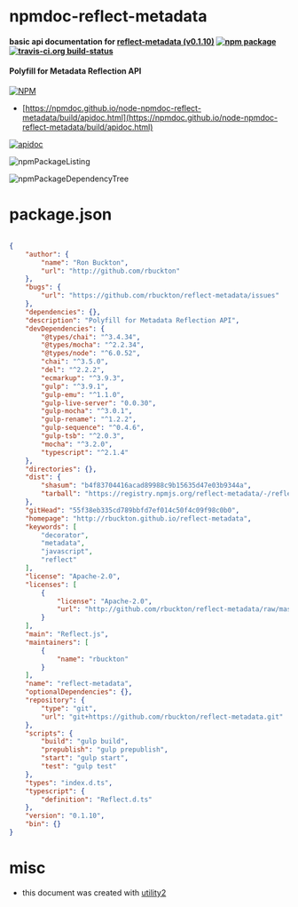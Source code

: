 # npmdoc-reflect-metadata

#### basic api documentation for  [reflect-metadata (v0.1.10)](http://rbuckton.github.io/reflect-metadata)  [![npm package](https://img.shields.io/npm/v/npmdoc-reflect-metadata.svg?style=flat-square)](https://www.npmjs.org/package/npmdoc-reflect-metadata) [![travis-ci.org build-status](https://api.travis-ci.org/npmdoc/node-npmdoc-reflect-metadata.svg)](https://travis-ci.org/npmdoc/node-npmdoc-reflect-metadata)

#### Polyfill for Metadata Reflection API

[![NPM](https://nodei.co/npm/reflect-metadata.png?downloads=true&downloadRank=true&stars=true)](https://www.npmjs.com/package/reflect-metadata)

- [https://npmdoc.github.io/node-npmdoc-reflect-metadata/build/apidoc.html](https://npmdoc.github.io/node-npmdoc-reflect-metadata/build/apidoc.html)

[![apidoc](https://npmdoc.github.io/node-npmdoc-reflect-metadata/build/screenCapture.buildCi.browser.%252Ftmp%252Fbuild%252Fapidoc.html.png)](https://npmdoc.github.io/node-npmdoc-reflect-metadata/build/apidoc.html)

![npmPackageListing](https://npmdoc.github.io/node-npmdoc-reflect-metadata/build/screenCapture.npmPackageListing.svg)

![npmPackageDependencyTree](https://npmdoc.github.io/node-npmdoc-reflect-metadata/build/screenCapture.npmPackageDependencyTree.svg)



# package.json

```json

{
    "author": {
        "name": "Ron Buckton",
        "url": "http://github.com/rbuckton"
    },
    "bugs": {
        "url": "https://github.com/rbuckton/reflect-metadata/issues"
    },
    "dependencies": {},
    "description": "Polyfill for Metadata Reflection API",
    "devDependencies": {
        "@types/chai": "^3.4.34",
        "@types/mocha": "^2.2.34",
        "@types/node": "^6.0.52",
        "chai": "^3.5.0",
        "del": "^2.2.2",
        "ecmarkup": "^3.9.3",
        "gulp": "^3.9.1",
        "gulp-emu": "^1.1.0",
        "gulp-live-server": "0.0.30",
        "gulp-mocha": "^3.0.1",
        "gulp-rename": "^1.2.2",
        "gulp-sequence": "^0.4.6",
        "gulp-tsb": "^2.0.3",
        "mocha": "^3.2.0",
        "typescript": "^2.1.4"
    },
    "directories": {},
    "dist": {
        "shasum": "b4f83704416acad89988c9b15635d47e03b9344a",
        "tarball": "https://registry.npmjs.org/reflect-metadata/-/reflect-metadata-0.1.10.tgz"
    },
    "gitHead": "55f38eb335cd789bbfd7ef014c50f4c09f98c0b0",
    "homepage": "http://rbuckton.github.io/reflect-metadata",
    "keywords": [
        "decorator",
        "metadata",
        "javascript",
        "reflect"
    ],
    "license": "Apache-2.0",
    "licenses": [
        {
            "license": "Apache-2.0",
            "url": "http://github.com/rbuckton/reflect-metadata/raw/master/LICENSE"
        }
    ],
    "main": "Reflect.js",
    "maintainers": [
        {
            "name": "rbuckton"
        }
    ],
    "name": "reflect-metadata",
    "optionalDependencies": {},
    "repository": {
        "type": "git",
        "url": "git+https://github.com/rbuckton/reflect-metadata.git"
    },
    "scripts": {
        "build": "gulp build",
        "prepublish": "gulp prepublish",
        "start": "gulp start",
        "test": "gulp test"
    },
    "types": "index.d.ts",
    "typescript": {
        "definition": "Reflect.d.ts"
    },
    "version": "0.1.10",
    "bin": {}
}
```



# misc
- this document was created with [utility2](https://github.com/kaizhu256/node-utility2)
